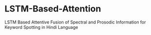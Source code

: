 # LSTM-Based-Attention
LSTM Based Attentive Fusion of Spectral and Prosodic Information for Keyword Spotting in Hindi Language
